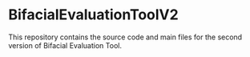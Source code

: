 # BifacialEvaluationToolV2
This repository contains the source code and main files for the second version of Bifacial Evaluation Tool.
